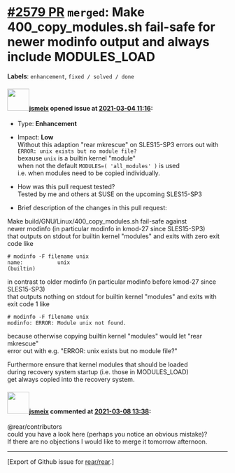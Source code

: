 [\#2579 PR](https://github.com/rear/rear/pull/2579) `merged`: Make 400\_copy\_modules.sh fail-safe for newer modinfo output and always include MODULES\_LOAD
============================================================================================================================================================

**Labels**: `enhancement`, `fixed / solved / done`

#### <img src="https://avatars.githubusercontent.com/u/1788608?u=925fc54e2ce01551392622446ece427f51e2f0ce&v=4" width="50">[jsmeix](https://github.com/jsmeix) opened issue at [2021-03-04 11:16](https://github.com/rear/rear/pull/2579):

-   Type: **Enhancement**

-   Impact: **Low**  
    Without this adaption "rear mkrescue" on SLES15-SP3 errors out
    with  
    `ERROR: unix exists but no module file?`  
    bexause `unix` is a builtin kernel "module"  
    when not the default `MODULES=( 'all_modules' )` is used  
    i.e. when modules need to be copied individually.

-   How was this pull request tested?  
    Tested by me and others at SUSE on the upcoming SLES15-SP3

-   Brief description of the changes in this pull request:

Make build/GNU/Linux/400\_copy\_modules.sh fail-safe against  
newer modinfo (in particular modinfo in kmod-27 since SLES15-SP3)  
that outputs on stdout for builtin kernel "modules" and exits with zero
exit code like

    # modinfo -F filename unix
    name:           unix
    (builtin)

in contrast to older modinfo (in particular modinfo before kmod-27 since
SLES15-SP3)  
that outputs nothing on stdout for builtin kernel "modules" and exits
with exit code 1 like

    # modinfo -F filename unix
    modinfo: ERROR: Module unix not found.

because otherwise copying builtin kernel "modules" would let "rear
mkrescue"  
error out with e.g. "ERROR: unix exists but no module file?"

Furthermore ensure that kernel modules that should be loaded  
during recovery system startup (i.e. those in MODULES\_LOAD)  
get always copied into the recovery system.

#### <img src="https://avatars.githubusercontent.com/u/1788608?u=925fc54e2ce01551392622446ece427f51e2f0ce&v=4" width="50">[jsmeix](https://github.com/jsmeix) commented at [2021-03-08 13:38](https://github.com/rear/rear/pull/2579#issuecomment-792762550):

@rear/contributors  
could you have a look here (perhaps you notice an obvious mistake)?  
If there are no objections I would like to merge it tomorrow afternoon.

------------------------------------------------------------------------

\[Export of Github issue for
[rear/rear](https://github.com/rear/rear).\]
